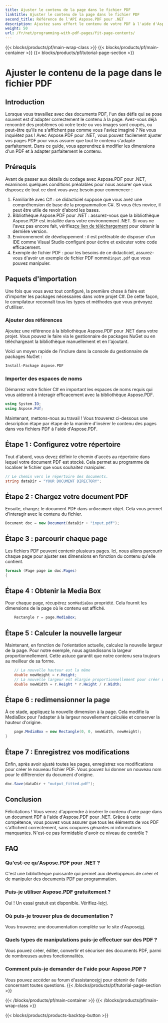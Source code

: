 ```yaml
---
title: Ajuster le contenu de la page dans le fichier PDF
linktitle: Ajuster le contenu de la page dans le fichier PDF
second_title: Référence de l'API Aspose.PDF pour .NET
description: Ajustez sans effort le contenu de votre PDF à l'aide d'Aspose.PDF pour .NET. Ce guide fournit une approche détaillée, étape par étape, pour obtenir une mise en page optimale.
weight: 50
url: /fr/net/programming-with-pdf-pages/fit-page-contents/
---
```


{{< blocks/products/pf/main-wrap-class >}}
{{< blocks/products/pf/main-container >}}
{{< blocks/products/pf/tutorial-page-section >}}

# Ajuster le contenu de la page dans le fichier PDF

## Introduction

Lorsque vous travaillez avec des documents PDF, l'un des défis qui se pose souvent est d'adapter correctement le contenu à la page. Avez-vous déjà rencontré des problèmes où votre texte ou vos images sont coupés, ou peut-être qu'ils ne s'affichent pas comme vous l'aviez imaginé ? Ne vous inquiétez pas ! Avec Aspose.PDF pour .NET, vous pouvez facilement ajuster vos pages PDF pour vous assurer que tout le contenu s'adapte parfaitement. Dans ce guide, vous apprendrez à modifier les dimensions d'un PDF et à adapter parfaitement le contenu.

## Prérequis

Avant de passer aux détails du codage avec Aspose.PDF pour .NET, examinons quelques conditions préalables pour nous assurer que vous disposez de tout ce dont vous avez besoin pour commencer :

1. Familiarité avec C# : ce didacticiel suppose que vous avez une compréhension de base de la programmation C#. Si vous êtes novice, il peut être utile de revoir d'abord les bases.
2.  Bibliothèque Aspose.PDF pour .NET : assurez-vous que la bibliothèque Aspose.PDF est installée dans votre environnement .NET. Si vous ne l'avez pas encore fait, vérifiez[ce lien de téléchargement](https://releases.aspose.com/pdf/net/) pour obtenir la dernière version.
3. Environnement de développement : il est préférable de disposer d'un IDE comme Visual Studio configuré pour écrire et exécuter votre code efficacement.
4.  Exemple de fichier PDF : pour les besoins de ce didacticiel, assurez-vous d'avoir un exemple de fichier PDF nommé`input.pdf` que vous pouvez manipuler.

## Paquets d'importation

Une fois que vous avez tout configuré, la première chose à faire est d'importer les packages nécessaires dans votre projet C#. De cette façon, le compilateur reconnaît tous les types et méthodes que vous prévoyez d'utiliser.

### Ajouter des références

Ajoutez une référence à la bibliothèque Aspose.PDF pour .NET dans votre projet. Vous pouvez le faire via le gestionnaire de packages NuGet ou en téléchargeant la bibliothèque manuellement et en l'ajoutant.

Voici un moyen rapide de l'inclure dans la console du gestionnaire de packages NuGet :

```bash
Install-Package Aspose.PDF
```

### Importer des espaces de noms

Démarrez votre fichier C# en important les espaces de noms requis qui vous aideront à interagir efficacement avec la bibliothèque Aspose.PDF.

```csharp
using System.IO;
using Aspose.Pdf;
```

Maintenant, mettons-nous au travail ! Vous trouverez ci-dessous une description étape par étape de la manière d'insérer le contenu des pages dans vos fichiers PDF à l'aide d'Aspose.PDF.

## Étape 1 : Configurez votre répertoire

Tout d'abord, vous devez définir le chemin d'accès au répertoire dans lequel votre document PDF est stocké. Cela permet au programme de localiser le fichier que vous souhaitez manipuler.

```csharp
// Le chemin vers le répertoire des documents.
string dataDir = "YOUR DOCUMENT DIRECTORY";
```

## Étape 2 : Chargez votre document PDF

 Ensuite, chargez le document PDF dans un`Document` objet. Cela vous permet d'interagir avec le contenu du fichier.

```csharp
Document doc = new Document(dataDir + "input.pdf");
```

## Étape 3 : parcourir chaque page

Les fichiers PDF peuvent contenir plusieurs pages. Ici, nous allons parcourir chaque page pour ajuster ses dimensions en fonction du contenu qu'elle contient.

```csharp
foreach (Page page in doc.Pages)
{
```

## Étape 4 : Obtenir la Media Box

 Pour chaque page, récupérez son`MediaBox` propriété. Cela fournit les dimensions de la page où le contenu est affiché.

```csharp
    Rectangle r = page.MediaBox;
```

## Étape 5 : Calculer la nouvelle largeur

Maintenant, en fonction de l'orientation actuelle, calculez la nouvelle largeur de la page. Pour notre exemple, nous agrandissons la largeur proportionnellement. Cette astuce garantit que notre contenu sera toujours au meilleur de sa forme.

```csharp
    // La nouvelle hauteur est la même
    double newHeight = r.Height;
    // La nouvelle largeur est élargie proportionnellement pour créer un paysage d'orientation
    double newWidth = r.Height * r.Height / r.Width;
```

## Étape 6 : redimensionner la page

À ce stade, appliquez la nouvelle dimension à la page. Cela modifie la MediaBox pour l'adapter à la largeur nouvellement calculée et conserver la hauteur d'origine.

```csharp
    page.MediaBox = new Rectangle(0, 0, newWidth, newHeight);
}
```

## Étape 7 : Enregistrez vos modifications

Enfin, après avoir ajusté toutes les pages, enregistrez vos modifications pour créer le nouveau fichier PDF. Vous pouvez lui donner un nouveau nom pour le différencier du document d'origine.

```csharp
doc.Save(dataDir + "output_fitted.pdf");
```

## Conclusion

Félicitations ! Vous venez d'apprendre à insérer le contenu d'une page dans un document PDF à l'aide d'Aspose.PDF pour .NET. Grâce à cette compétence, vous pouvez vous assurer que tous les éléments de vos PDF s'affichent correctement, sans coupures gênantes ni informations manquantes. N'est-ce pas formidable d'avoir ce niveau de contrôle ?

## FAQ

### Qu'est-ce qu'Aspose.PDF pour .NET ?
C'est une bibliothèque puissante qui permet aux développeurs de créer et de manipuler des documents PDF par programmation.

### Puis-je utiliser Aspose.PDF gratuitement ?
 Oui ! Un essai gratuit est disponible. Vérifiez-le[ici](https://releases.aspose.com/).

### Où puis-je trouver plus de documentation ?
 Vous trouverez une documentation complète sur le site d'Aspose[ici](https://reference.aspose.com/pdf/net/).

### Quels types de manipulations puis-je effectuer sur des PDF ?
Vous pouvez créer, éditer, convertir et sécuriser des documents PDF, parmi de nombreuses autres fonctionnalités.

### Comment puis-je demander de l'aide pour Aspose.PDF ?
 Vous pouvez accéder au forum d'assistance[ici](https://forum.aspose.com/c/pdf/10) pour obtenir de l'aide concernant toutes questions.
{{< /blocks/products/pf/tutorial-page-section >}}

{{< /blocks/products/pf/main-container >}}
{{< /blocks/products/pf/main-wrap-class >}}

{{< blocks/products/products-backtop-button >}}
